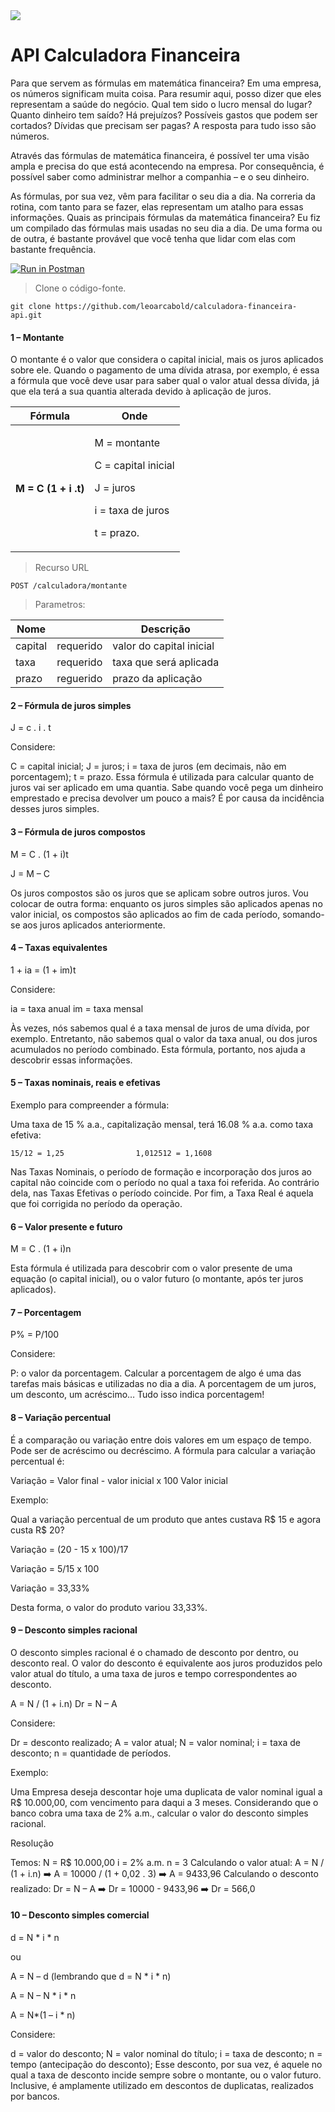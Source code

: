 <img src="https://github.com/leoarcabold/calculadora-financeira-api/blob/main/img/banner.jpg">

# API Calculadora Financeira

Para que servem as fórmulas em matemática financeira?
Em uma empresa, os números significam muita coisa. Para resumir aqui, posso dizer que eles representam a saúde do negócio. Qual tem sido o lucro mensal do lugar? Quanto dinheiro tem saído? Há prejuízos? Possíveis gastos que podem ser cortados? Dívidas que precisam ser pagas? A resposta para tudo isso são números.

Através das fórmulas de matemática financeira, é possível ter uma visão ampla e precisa do que está acontecendo na empresa. Por consequência, é possível saber como administrar melhor a companhia – e o seu dinheiro.

As fórmulas, por sua vez, vêm para facilitar o seu dia a dia. Na correria da rotina, com tanto para se fazer, elas representam um atalho para essas informações. Quais as principais fórmulas da matemática financeira?
Eu fiz um compilado das fórmulas mais usadas no seu dia a dia. De uma forma ou de outra, é bastante provável que você tenha que lidar com elas com bastante frequência. 

[![Run in Postman](https://run.pstmn.io/button.svg)](https://app.getpostman.com/run-collection/20935330-787ad4ed-8d4b-4528-a3cc-8961dfc7cced?action=collection%2Ffork&collection-url=entityId%3D20935330-787ad4ed-8d4b-4528-a3cc-8961dfc7cced%26entityType%3Dcollection%26workspaceId%3Df9ad812c-0284-4ca6-be69-d25c7a98d505)

>Clone o código-fonte.

`git clone https://github.com/leoarcabold/calculadora-financeira-api.git`



#### 1 – Montante
O montante é o valor que considera o capital inicial, mais os juros aplicados sobre ele. Quando o pagamento de uma dívida atrasa, por exemplo, é essa a fórmula que você deve usar para saber qual o valor atual dessa dívida, já que ela terá a sua quantia alterada devido à aplicação de juros.

|Fórmula|Onde|
|---|---|
|<h4>M = C (1 + i .t)|<p>M = montante<p>C = capital inicial<p>J = juros<p>i = taxa de juros<p>t = prazo.|
>Recurso URL
    
`POST /calculadora/montante`
>Parametros:
    
|Nome||Descrição|
|---|---|---|
|capital|requerido|valor do capital inicial|
|taxa|requerido|taxa que será aplicada|
prazo|reguerido|prazo da aplicação|


#### 2 – Fórmula de juros simples
J = c . i . t

Considere:

C = capital inicial;
J = juros;
i = taxa de juros (em decimais, não em porcentagem);
t = prazo.
Essa fórmula é utilizada para calcular quanto de juros vai ser aplicado em uma quantia. Sabe quando você pega um dinheiro emprestado e precisa devolver um pouco a mais? É por causa da incidência desses juros simples. 

#### 3 – Fórmula de juros compostos
M = C . (1 +  i)t

J = M – C

Os juros compostos são os juros que se aplicam sobre outros juros. Vou colocar de outra forma: enquanto os juros simples são aplicados apenas no valor inicial, os compostos são aplicados ao fim de cada período, somando-se aos juros aplicados anteriormente.

#### 4 – Taxas equivalentes
1 + ia = (1 + im)t

Considere: 

ia = taxa anual
im = taxa mensal

Às vezes, nós sabemos qual é a taxa mensal de juros de uma dívida, por exemplo. Entretanto, não sabemos qual o valor da taxa anual, ou dos juros acumulados no período combinado. Esta fórmula, portanto, nos ajuda a descobrir essas informações.

#### 5 – Taxas nominais, reais e efetivas
Exemplo para compreender a fórmula:

Uma taxa de 15 % a.a., capitalização mensal, terá 16.08 % a.a. como taxa efetiva:

    15/12 = 1,25                1,012512 = 1,1608

Nas Taxas Nominais, o período de formação e incorporação dos juros ao capital não coincide com o período no qual a taxa foi referida. Ao contrário dela, nas Taxas Efetivas o período coincide. Por fim, a Taxa Real é aquela que foi corrigida no período da operação. 

#### 6 – Valor presente e futuro
M = C . (1 + i)n 

Esta fórmula é utilizada para descobrir com o valor presente de uma equação (o capital inicial), ou o valor futuro (o montante, após ter juros aplicados).

#### 7 – Porcentagem
P% = P/100

Considere:

P: o valor da porcentagem.
Calcular a porcentagem de algo é uma das tarefas mais básicas e utilizadas no dia a dia. A porcentagem de um juros, um desconto, um acréscimo… Tudo isso indica porcentagem! 

#### 8 – Variação percentual
É a comparação ou variação entre dois valores em um espaço de tempo. Pode ser de acréscimo ou decréscimo. A fórmula para calcular a variação percentual é:

Variação = Valor final - valor inicial x 100
           Valor inicial

Exemplo: 

Qual a variação percentual de um produto que antes custava R$ 15 e agora custa R$ 20?

Variação = (20 - 15 x 100)/17

Variação = 5/15 x 100

Variação = 33,33%

Desta forma, o valor do produto variou 33,33%. 

#### 9 – Desconto simples racional

O desconto simples racional é o chamado de desconto por dentro, ou desconto real. O valor do desconto é equivalente aos juros produzidos pelo valor atual do título, a uma taxa de juros e tempo correspondentes ao desconto.

A = N / (1 + i.n)
Dr = N – A

Considere:

Dr = desconto realizado;
A = valor atual;
N = valor nominal;
i = taxa de desconto;
n = quantidade de períodos.

Exemplo:

Uma Empresa deseja descontar hoje uma duplicata de valor nominal igual a R$ 10.000,00, com vencimento para daqui a 3 meses. Considerando que o banco cobra uma taxa de 2% a.m., calcular o valor do desconto simples racional.

Resolução

Temos:
N = R$ 10.000,00
i = 2% a.m.
n = 3
Calculando o valor atual:
A = N / (1 + i.n) ➡️ A = 10000 / (1 + 0,02 . 3) ➡️ A = 9433,96
Calculando o desconto realizado: 
Dr = N – A ➡️ Dr = 10000 - 9433,96 ➡️ Dr = 566,0



#### 10 – Desconto simples comercial
d = N * i * n

ou

A = N – d (lembrando que d = N * i * n)

A = N – N * i * n

A = N*(1 – i * n)

Considere: 

d = valor do desconto;
N = valor nominal do título;
i = taxa de desconto;
n = tempo (antecipação do desconto);
Esse desconto, por sua vez, é aquele no qual a taxa de desconto incide sempre sobre o montante, ou o valor futuro. Inclusive, é amplamente utilizado em descontos de duplicatas, realizados por bancos. 
